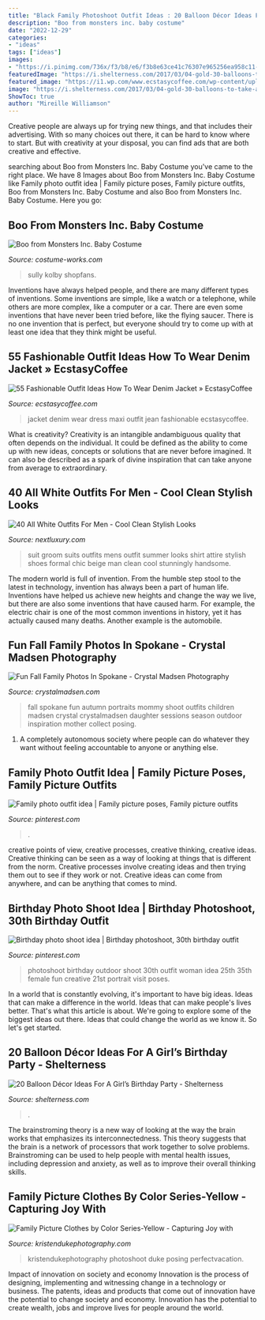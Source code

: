 ```yaml
---
title: "Black Family Photoshoot Outfit Ideas : 20 Balloon Décor Ideas For A Girl’s Birthday Party"
description: "Boo from monsters inc. baby costume"
date: "2022-12-29"
categories:
- "ideas"
tags: ["ideas"]
images:
- "https://i.pinimg.com/736x/f3/b8/e6/f3b8e63ce41c76307e965256ea958c11--family-photo-outfits-family-photos.jpg"
featuredImage: "https://i.shelterness.com/2017/03/04-gold-30-balloons-to-take-a-memorable-picture.jpg"
featured_image: "https://i1.wp.com/www.ecstasycoffee.com/wp-content/uploads/2016/10/Blue-and-white-maxi-dress-jean-jacket.jpg?resize=359%2C875"
image: "https://i.shelterness.com/2017/03/04-gold-30-balloons-to-take-a-memorable-picture.jpg"
ShowToc: true
author: "Mireille Williamson"
---
```



Creative people are always up for trying new things, and that includes their advertising. With so many choices out there, it can be hard to know where to start. But with creativity at your disposal, you can find ads that are both creative and effective.

	

		
searching about Boo from Monsters Inc. Baby Costume you've came to the right place. We have 8 Images about Boo from Monsters Inc. Baby Costume like Family photo outfit idea | Family picture poses, Family picture outfits, Boo from Monsters Inc. Baby Costume and also Boo from Monsters Inc. Baby Costume. Here you go:
		
    
## Boo From Monsters Inc. Baby Costume

<img loading=lazy src="https://photos.costume-works.com/full/boo_from_monsters_inc14.jpg" onerror="this.onerror=null;this.src='https://tse4.mm.bing.net/th?id=OIP.4yVpDeF0KRqc3wGndheMwQHaPI&amp;pid=15.1';" alt="Boo from Monsters Inc. Baby Costume">

_Source: costume-works.com_

>sully kolby shopfans. 

	

Inventions have always helped people, and there are many different types of inventions. Some inventions are simple, like a watch or a telephone, while others are more complex, like a computer or a car. There are even some inventions that have never been tried before, like the flying saucer. There is no one invention that is perfect, but everyone should try to come up with at least one idea that they think might be useful.

    
## 55 Fashionable Outfit Ideas How To Wear Denim Jacket » EcstasyCoffee

<img loading=lazy src="https://i1.wp.com/www.ecstasycoffee.com/wp-content/uploads/2016/10/Blue-and-white-maxi-dress-jean-jacket.jpg?resize=359%2C875" onerror="this.onerror=null;this.src='https://tse1.mm.bing.net/th?id=OIP.Vs4aPOrpTBCxNwKs4AxjgAHaSD&amp;pid=15.1';" alt="55 Fashionable Outfit Ideas How To Wear Denim Jacket » EcstasyCoffee">

_Source: ecstasycoffee.com_

>jacket denim wear dress maxi outfit jean fashionable ecstasycoffee. 

	

What is creativity?
Creativity is an intangible andambiguous quality that often depends on the individual. It could be defined as the ability to come up with new ideas, concepts or solutions that are never before imagined. It can also be described as a spark of divine inspiration that can take anyone from average to extraordinary.

    
## 40 All White Outfits For Men - Cool Clean Stylish Looks

<img loading=lazy src="http://nextluxury.com/wp-content/uploads/masculine-all-white-outfits-for-men.jpg" onerror="this.onerror=null;this.src='https://tse4.mm.bing.net/th?id=OIP.BzZITyKg-PDvcg2qNd1xaQAAAA&amp;pid=15.1';" alt="40 All White Outfits For Men - Cool Clean Stylish Looks">

_Source: nextluxury.com_

>suit groom suits outfits mens outfit summer looks shirt attire stylish shoes formal chic beige man clean cool stunningly handsome. 

	

The modern world is full of invention. From the humble step stool to the latest in technology, invention has always been a part of human life. Inventions have helped us achieve new heights and change the way we live, but there are also some inventions that have caused harm. For example, the electric chair is one of the most common inventions in history, yet it has actually caused many deaths. Another example is the automobile.

    
## Fun Fall Family Photos In Spokane - Crystal Madsen Photography

<img loading=lazy src="http://www.crystalmadsen.com/wp-content/uploads/2012/09/Spokane-Fall-Family-Photos_004-682x1024.jpg" onerror="this.onerror=null;this.src='https://tse4.mm.bing.net/th?id=OIP.XWPc61XG_PAo-CTtRq3ozwHaLH&amp;pid=15.1';" alt="Fun Fall Family Photos In Spokane - Crystal Madsen Photography">

_Source: crystalmadsen.com_

>fall spokane fun autumn portraits mommy shoot outfits children madsen crystal crystalmadsen daughter sessions season outdoor inspiration mother collect posing. 

	

1. A completely autonomous society where people can do whatever they want without feeling accountable to anyone or anything else. 

    
## Family Photo Outfit Idea | Family Picture Poses, Family Picture Outfits

<img loading=lazy src="https://i.pinimg.com/736x/f3/b8/e6/f3b8e63ce41c76307e965256ea958c11--family-photo-outfits-family-photos.jpg" onerror="this.onerror=null;this.src='https://tse2.mm.bing.net/th?id=OIP.SciaODr6NSSHUqRiSZhZUgHaK0&amp;pid=15.1';" alt="Family photo outfit idea | Family picture poses, Family picture outfits">

_Source: pinterest.com_

>. 

	

creative points of view, creative processes, creative thinking, creative ideas.
Creative thinking can be seen as a way of looking at things that is different from the norm. Creative processes involve creating ideas and then trying them out to see if they work or not. Creative ideas can come from anywhere, and can be anything that comes to mind.

    
## Birthday Photo Shoot Idea | Birthday Photoshoot, 30th Birthday Outfit

<img loading=lazy src="https://i.pinimg.com/736x/42/aa/ea/42aaea2b9883fd475456db31fcf2fbee.jpg" onerror="this.onerror=null;this.src='https://tse2.mm.bing.net/th?id=OIP.NyqB1XMUVPtDO_nfQxiD8gHaI1&amp;pid=15.1';" alt="Birthday photo shoot idea | Birthday photoshoot, 30th birthday outfit">

_Source: pinterest.com_

>photoshoot birthday outdoor shoot 30th outfit woman idea 25th 35th female fun creative 21st portrait visit poses. 

	

In a world that is constantly evolving, it's important to have big ideas. Ideas that can make a difference in the world. Ideas that can make people's lives better. That's what this article is about. We're going to explore some of the biggest ideas out there. Ideas that could change the world as we know it. So let's get started.

    
## 20 Balloon Décor Ideas For A Girl’s Birthday Party - Shelterness

<img loading=lazy src="https://i.shelterness.com/2017/03/04-gold-30-balloons-to-take-a-memorable-picture.jpg" onerror="this.onerror=null;this.src='https://tse4.mm.bing.net/th?id=OIP.0AdF-slZXcbRIhJWyOkpQQHaJ4&amp;pid=15.1';" alt="20 Balloon Décor Ideas For A Girl’s Birthday Party - Shelterness">

_Source: shelterness.com_

>. 

	

The brainstroming theory is a new way of looking at the way the brain works that emphasizes its interconnectedness. This theory suggests that the brain is a network of processors that work together to solve problems. Brainstroming can be used to help people with mental health issues, including depression and anxiety, as well as to improve their overall thinking skills.

    
## Family Picture Clothes By Color Series-Yellow - Capturing Joy With

<img loading=lazy src="https://www.kristendukephotography.com/wp-content/uploads/2014/09/IMG_078630x44.jpg" onerror="this.onerror=null;this.src='https://tse2.mm.bing.net/th?id=OIP.AjPNXYUOuKZ-SB5VtLZMGwHaK3&amp;pid=15.1';" alt="Family Picture Clothes by Color Series-Yellow - Capturing Joy with">

_Source: kristendukephotography.com_

>kristendukephotography photoshoot duke posing perfectvacation. 

	

Impact of innovation on society and economy
Innovation is the process of designing, implementing and witnessing change in a technology or business. The patents, ideas and products that come out of innovation have the potential to change society and economy. Innovation has the potential to create wealth, jobs and improve lives for people around the world.


